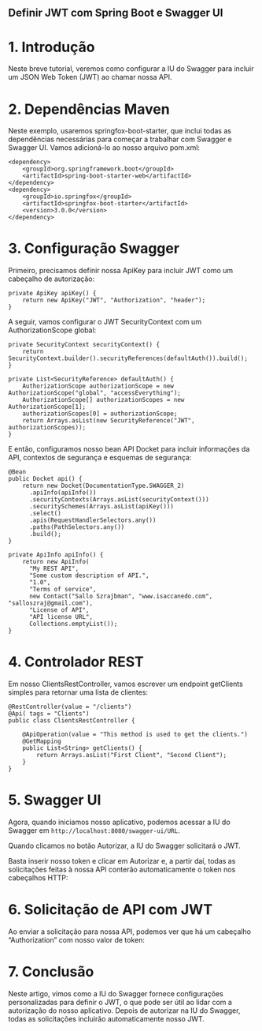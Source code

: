 ## Definir JWT com Spring Boot e Swagger UI

# 1. Introdução
Neste breve tutorial, veremos como configurar a IU do Swagger para incluir um JSON Web Token (JWT) ao chamar nossa API.

# 2. Dependências Maven
Neste exemplo, usaremos springfox-boot-starter, que inclui todas as dependências necessárias para começar a trabalhar com Swagger e Swagger UI. Vamos adicioná-lo ao nosso arquivo pom.xml:

```
<dependency>
    <groupId>org.springframework.boot</groupId>
    <artifactId>spring-boot-starter-web</artifactId>
</dependency>
<dependency>
    <groupId>io.springfox</groupId>
    <artifactId>springfox-boot-starter</artifactId>
    <version>3.0.0</version>
</dependency>
```

# 3. Configuração Swagger
Primeiro, precisamos definir nossa ApiKey para incluir JWT como um cabeçalho de autorização:

```
private ApiKey apiKey() { 
    return new ApiKey("JWT", "Authorization", "header"); 
}
```

A seguir, vamos configurar o JWT SecurityContext com um AuthorizationScope global:

```
private SecurityContext securityContext() { 
    return SecurityContext.builder().securityReferences(defaultAuth()).build(); 
} 

private List<SecurityReference> defaultAuth() { 
    AuthorizationScope authorizationScope = new AuthorizationScope("global", "accessEverything"); 
    AuthorizationScope[] authorizationScopes = new AuthorizationScope[1]; 
    authorizationScopes[0] = authorizationScope; 
    return Arrays.asList(new SecurityReference("JWT", authorizationScopes)); 
}
```

E então, configuramos nosso bean API Docket para incluir informações da API, contextos de segurança e esquemas de segurança:

```
@Bean
public Docket api() {
    return new Docket(DocumentationType.SWAGGER_2)
      .apiInfo(apiInfo())
      .securityContexts(Arrays.asList(securityContext()))
      .securitySchemes(Arrays.asList(apiKey()))
      .select()
      .apis(RequestHandlerSelectors.any())
      .paths(PathSelectors.any())
      .build();
}
```

```
private ApiInfo apiInfo() {
    return new ApiInfo(
      "My REST API",
      "Some custom description of API.",
      "1.0",
      "Terms of service",
      new Contact("Sallo Szrajbman", "www.isaccanedo.com", "salloszraj@gmail.com"),
      "License of API",
      "API license URL",
      Collections.emptyList());
}
```

# 4. Controlador REST
Em nosso ClientsRestController, vamos escrever um endpoint getClients simples para retornar uma lista de clientes:

```
@RestController(value = "/clients")
@Api( tags = "Clients")
public class ClientsRestController {

    @ApiOperation(value = "This method is used to get the clients.")
    @GetMapping
    public List<String> getClients() {
        return Arrays.asList("First Client", "Second Client");
    }
}
```

# 5. Swagger UI
Agora, quando iniciamos nosso aplicativo, podemos acessar a IU do Swagger em 
```http://localhost:8080/swagger-ui/URL```.

Quando clicamos no botão Autorizar, a IU do Swagger solicitará o JWT.

Basta inserir nosso token e clicar em Autorizar e, a partir daí, todas as solicitações feitas à nossa API conterão automaticamente o token nos cabeçalhos HTTP:

# 6. Solicitação de API com JWT
Ao enviar a solicitação para nossa API, podemos ver que há um cabeçalho “Authorization” com nosso valor de token:

# 7. Conclusão
Neste artigo, vimos como a IU do Swagger fornece configurações personalizadas para definir o JWT, o que pode ser útil ao lidar com a autorização do nosso aplicativo. Depois de autorizar na IU do Swagger, todas as solicitações incluirão automaticamente nosso JWT.